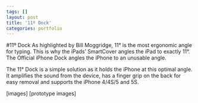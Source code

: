 ```yaml
---
tags: []
layout: post
title: '11º Dock'
categories: portfolio
---
```

#11º Dock
As highlighted by Bill Moggridge, 11° is the most ergonomic angle for typing. This is why the iPads’ SmartCover angles the iPad to exactly 11°. The Official iPhone Dock angles the iPhone to an unusable angle.

The 11° Dock is a simple solution as it holds the iPhone at this optimal angle. It amplifies the sound from the device, has a finger grip on the back for easy removal and supports the iPhone 4/4S/5 and 5S.

[images]
[prototype images]
